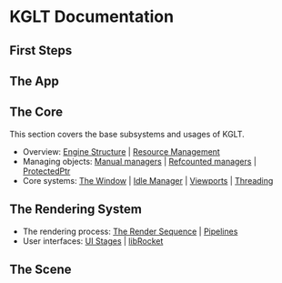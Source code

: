 # KGLT Documentation

## First Steps

## The App

## The Core

This section covers the base subsystems and usages of KGLT. 

 - Overview: [Engine Structure](engine_structure.md) | [Resource Management](resource_management.md)
 - Managing objects: [Manual managers](manual_managers.md) | [Refcounted managers](refcount_managers.md) | [ProtectedPtr<T>](protected_ptr.md)
 - Core systems: [The Window](window.md) | [Idle Manager](idle.md) | [Viewports](viewport.md) | [Threading](threading.md)

## The Rendering System
 
 - The rendering process: [The Render Sequence](render_sequence.md) | [Pipelines](pipeline.md)
 - User interfaces: [UI Stages](ui_stage.md) | [libRocket](librocket.md)

## The Scene


